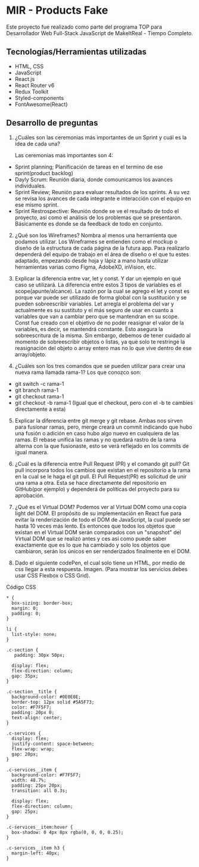 # MIR - Products Fake

Este proyecto fue realizado como parte del programa TOP para Desarrollador Web Full-Stack JavaScript de MakeItReal - Tiempo Completo.

## Tecnologías/Herramientas utilizadas

- HTML, CSS
- JavaScript
- React.js
- React Router v6
- Redux Toolkit
- Styled-components
- FontAwesome(React)

## Desarrollo de preguntas

1. ¿Cuáles son las ceremonias más importantes de un Sprint y cuál es la idea de cada una?

   Las ceremonias mas importantes son 4:

- Sprint planning; Planificación de tareas en el termino de ese sprint(product backlog)
- Dayly Scrum: Reunión diaria, donde comounicamos los avances individuales.
- Sprint Review; Reunión para evaluar resultados de los sprints. A su vez se revisa los avances de cada integrante e interacción con el equipo en ese mismo sprint.
- Sprint Restrospective: Reunión donde se ve el resultado de todo el proyecto, así como el análisis de los problemas que se presentaron. Básicamente es donde se da feedback de todo en conjunto.

2. ¿Qué son los Wireframes? Nombra al menos una herramienta que podamos utilizar.
   Los Wireframes se entienden como el mockup o diseño de la estructura de cada página de la futura app. Para realizarlo dependerá del equipo de trabajo en el área de diseño o el que tu estes adaptado, empezando desde hoja y lápiz a mano hasta utilizar herramientas varias como Figma, AdobeXD, inVision, etc.

3. Explicar la diferencia entre var, let y const. Y dar un ejemplo en qué caso se utilizará.
   La diferencia entre estos 3 tipos de variables es el scope(apunte/alcance). La razón por la cual se agrego el let y const es porque var puede ser utilizado de forma global con la sustitución y se pueden sobreescribir variables. Let arregla el problema del var y actualmente es su sustituto y el más seguro de usar en cuanto a variables que van a cambiar pero que se mantendran en su scope. Const fue creado con el objetivo de no poder reasignar el valor de la variables, es decir, se mantendrá constante. Esto asegura la sobreescritura de la misma. Sin embargo, debemos de tener cuidado al momento de sobreescribir objetos o listas, ya que solo te restringe la reasignación del objeto o array entero mas no lo que vive dentro de ese array/objeto.

4. ¿Cuáles son los tres comandos que se pueden utilizar para crear una nueva rama llamada rama-1?
   Los que conozco son:

- git switch -c rama-1
- git branch rama-1
- git checkout rama-1
- git checkout -b rama-1 (Igual que el checkout, pero con el -b te cambies directamente a esta)

5. Explicar la diferencia entre git merge y git rebase.
   Ambas nos sirven para fusionar ramas, pero, merge creará un commit indicando que hubo una fusión o adición en caso hubo algo nuevo en cualquiera de las ramas. El rebase unifica las ramas y no quedará rastro de la rama alterna con la que fusionaste, esto se verá reflejado en los commits de igual manera.

6. ¿Cuál es la diferencia entre Pull Request (PR) y el comando git pull?
   Git pull incorpora todos los cambios que existan en el repositorio a la rama en la cual se le haga el git pull. El Pull Request(PR) es solicitud de unir una rama a otra. Esta se hace directamente del repositorio en GitHub(por ejemplo) y dependerá de políticas del proyecto para su aprobación.

7. ¿Qué es el Virtual DOM?
   Podemos ver al Virtual DOM como una copia light del DOM. El propósito de su implementación en React fue para evitar la renderización de todo el DOM de JavaScript, la cual puede ser hasta 10 veces más lento. Es entonces que todos los objetos que existan en el Virtual DOM serán comparados con un "snapshot" del Virtual DOM que se realizó antes y ces así como puede saber exactamente que es lo que ha cambiado y solo los objetos que cambiaron, serán los únicos en ser renderizados finalmente en el DOM.

8. Dado el siguiente codePen, el cual solo tiene un HTML, por medio de css llegar a esta respuesta. Imagen. (Para mostrar los servicios debes usar CSS Flexbox o CSS Grid).

Código CSS

```
* {
  box-sizing: border-box;
  margin: 0;
  padding: 0;
}

li {
  list-style: none;
}

.c-section {
   padding: 30px 50px;

  display: flex;
  flex-direction: column;
  gap: 35px;
}

.c-section__title {
  background-color: #0E0E0E;
  border-top: 12px solid #5A5F73;
  color: #F7F5F7;
  padding: 20px 0;
  text-align: center;
}

.c-services {
  display: flex;
  justify-content: space-between;
  flex-wrap: wrap;
  gap: 20px;
}

.c-services__item {
  background-color: #F7F5F7;
  width: 48.7%;
  padding: 25px 20px;
  transition: all 0.3s;

  display: flex;
  flex-direction: column;
  gap: 25px;
}

.c-services__item:hover {
  box-shadow: 0 4px 8px rgba(0, 0, 0, 0.25);
}

.c-services__item h3 {
  margin-left: 40px;
}
```
